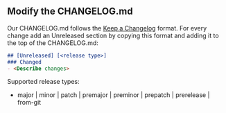 ## Modify the CHANGELOG.md

Our CHANGELOG.md follows the [Keep a Changelog](https://keepachangelog.com) format. For every change add an Unreleased section by copying this format and adding it to the top of the CHANGELOG.md:

```md
## [Unreleased] [<release type>]
### Changed
- <Describe changes>
```

Supported release types:
- major | minor | patch | premajor | preminor | prepatch | prerelease | from-git
